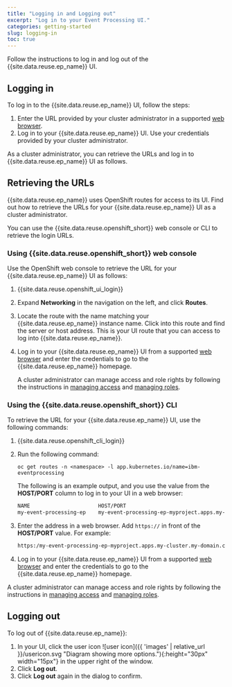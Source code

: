 ```yaml
---
title: "Logging in and Logging out"
excerpt: "Log in to your Event Processing UI."
categories: getting-started
slug: logging-in
toc: true
---
```


Follow the instructions to log in and log out of the {{site.data.reuse.ep_name}} UI.

## Logging in

To log in to the {{site.data.reuse.ep_name}} UI, follow the steps:

1. Enter the URL provided by your cluster administrator in a supported [web browser](../../installing/prerequisites/#event-processing-ui).
2. Log in to your {{site.data.reuse.ep_name}} UI. Use your credentials provided by your cluster administrator.

As a cluster administrator, you can retrieve the URLs and log in to {{site.data.reuse.ep_name}} UI as follows.

## Retrieving the URLs

{{site.data.reuse.ep_name}} uses OpenShift routes for access to its UI. Find out how to retrieve the URLs for your {{site.data.reuse.ep_name}} UI as a cluster administrator.

You can use the {{site.data.reuse.openshift_short}} web console or CLI to retrieve the login URLs.

### Using {{site.data.reuse.openshift_short}} web console

Use the OpenShift web console to retrieve the URL for your {{site.data.reuse.ep_name}} UI as follows:

1. {{site.data.reuse.openshift_ui_login}}
2. Expand **Networking** in the navigation on the left, and click **Routes**.
3. Locate the route with the name matching your {{site.data.reuse.ep_name}} instance name. Click into this route and find the server or host address. This is your UI route that you can access to log into {{site.data.reuse.ep_name}}.
4. Log in to your {{site.data.reuse.ep_name}} UI from a supported [web browser](../../installing/prerequisites/#event-processing-ui) and enter the credentials to go to the {{site.data.reuse.ep_name}} homepage.

   A cluster administrator can manage access and role rights by following the instructions in [managing access](../../security/managing-access/) and [managing roles](../../security/user-roles/).

### Using the {{site.data.reuse.openshift_short}} CLI

To retrieve the URL for your {{site.data.reuse.ep_name}} UI, use the following commands:

1. {{site.data.reuse.openshift_cli_login}}
2. Run the following command:

   ```shell
   oc get routes -n <namespace> -l app.kubernetes.io/name=ibm-eventprocessing
   ```

   The following is an example output, and you use the value from the **HOST/PORT** column to log in to your UI in a web browser:

   ```sh
   NAME                      HOST/PORT                                                         PATH    SERVICES                 PORT   TERMINATION  WILDCARD
   my-event-processing-ep    my-event-processing-ep-myproject.apps.my-cluster.my-domain.com            my-event-processing-ep   3000   reencrypt     None
   ```

3. Enter the address in a web browser. Add `https://` in front of the **HOST/PORT** value. For example:

   ```sh
   https:/my-event-processing-ep-myproject.apps.my-cluster.my-domain.com/
   ```

4. Log in to your {{site.data.reuse.ep_name}} UI from a supported [web browser](../../installing/prerequisites/#event-processing-ui) and enter the credentials to go to the {{site.data.reuse.ep_name}} homepage.

A cluster administrator can manage access and role rights by following the instructions in [managing access](../../security/managing-access/) and [managing roles](../../security/user-roles/).

## Logging out

To log out of {{site.data.reuse.ep_name}}:

1. In your UI, click the user icon ![user icon]({{ 'images' | relative_url }}/usericon.svg "Diagram showing more options."){:height="30px" width="15px"} in the upper right of the window.
2. Click **Log out**.
3. Click **Log out** again in the dialog to confirm.
